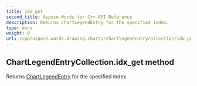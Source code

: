 ```yaml
---
title: idx_get
second_title: Aspose.Words for C++ API Reference
description: Returns ChartLegendEntry for the specified index. 
type: docs
weight: 0
url: /cpp/aspose.words.drawing.charts/chartlegendentrycollection/idx_get/
---
```

## ChartLegendEntryCollection.idx_get method


Returns [ChartLegendEntry](../chartlegendentry/) for the specified index.

